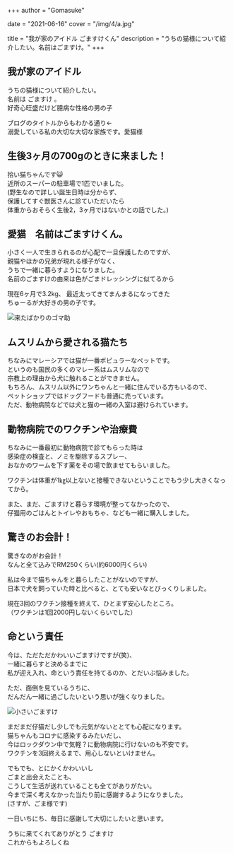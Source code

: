 +++
author = "Gomasuke"

date = "2021-06-16"
cover = "/img/4/a.jpg"

title = "我が家のアイドル ごますけくん"
description = "うちの猫様について紹介したい。名前はごますけ。"
+++

## 我が家のアイドル  
うちの猫様について紹介したい。  
名前は ごますけ 。  
好奇心旺盛だけど臆病な性格の男の子  

ブログのタイトルからもわかる通り←  
溺愛している私の大切な大切な家族です。愛猫様  

## 生後3ヶ月の700gのときに来ました！  
拾い猫ちゃんです😺  
近所のスーパーの駐車場で1匹でいました。  
(野生なので詳しい誕生日時は分からず、  
保護してすぐ獣医さんに診ていただいたら  
体重からおそらく生後2，3ヶ月ではないかとの話でした。)  


## 愛猫　名前はごますけくん。

小さく一人で生きられるのが心配で一旦保護したのですが、  
親猫やほかの兄弟が現れる様子がなく、  
うちで一緒に暮らすようになりました。  
名前のごますけの由来は色がごまドレッシングに似てるから  

現在6ヶ月で3.2kg、
最近太ってきてまんまるになってきた  
ちゅーるが大好きの男の子です。

![来たばかりのゴマ助](/img/4/b.jpg)

## ムスリムから愛される猫たち
ちなみにマレーシアでは猫が一番ポピュラーなペットです。  
というのも国民の多くのマレー系はムスリムなので  
宗教上の理由から犬に触れることができません。  
もちろん、ムスリム以外にワンちゃんと一緒に住んでいる方もいるので、  
ペットショップではドッグフードも普通に売っています。  
ただ、動物病院などでは犬と猫の一緒の入室は避けられています。  

## 動物病院でのワクチンや治療費

ちなみに一番最初に動物病院で診てもらった時は  
感染症の検査と、ノミを駆除するスプレー、  
おなかのワームを下す薬をその場で飲ませてもらいました。  

ワクチンは体重が1㎏以上ないと接種できないということでもう少し大きくなってから。  

また、まだ、ごますけと暮らす環境が整ってなかったので、  
仔猫用のごはんとトイレやおもちゃ、なども一緒に購入しました。  

## 驚きのお会計！
驚きなのがお会計！  
なんと全て込みでRM250くらい(約6000円くらい)  

私は今まで猫ちゃんをと暮らしたことがないのですが、  
日本で犬を飼っていた時と比べると、とても安いなとびっくりしました。  

現在3回のワクチン接種を終えて、ひとまず安心したところ。  
（ワクチンは1回2000円しないくらいでした）  

## 命という責任

今は、ただただかわいいごますけですが(笑)、  
一緒に暮らすと決めるまでに  
私が迎え入れ、命という責任を持てるのか、とだいぶ悩みました。  

ただ、面倒を見ているうちに、  
だんだん一緒に過ごしたいという思いが強くなりました。  

![小さいごますけ](/img/4/c.jpg)


まだまだ仔猫だし少しでも元気がないととても心配になります。  
猫ちゃんもコロナに感染するみたいだし、  
今はロックダウン中で気軽？に動物病院に行けないのも不安です。  
ワクチンを3回終えるまで、用心しないといけません。

でもでも、とにかくかわいいし  
ごまと出会えたことも、  
こうして生活が送れていることも全てがありがたい。  
今まで深く考えなかった当たり前に感謝するようになりました。  
(さすが、ごま様です)

一日いちにち、毎日に感謝して大切にしたいと思います。  

うちに来てくれてありがとう ごますけ  
これからもよろしくね